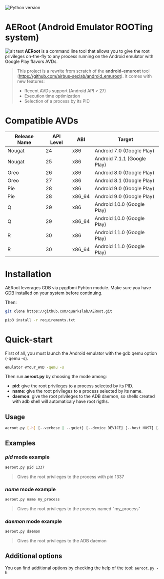 ![Python version](https://img.shields.io/badge/python-3-informational "Python 3")

# AERoot (Android Emulator ROOTing system)
![alt text](img/logo.png "AERoot Logo")
**AERoot** is a command line tool that allows you to give the root privileges on-the-fly to any process running on the Android emulator with Google Play flavors AVDs.
> This project is a rewrite from scratch of the **android-emuroot** tool (https://github.com/airbus-seclab/android_emuroot).
> It comes with new features:
> * Recent AVDs support (Android API > 27)
> * Execution time optimization
> * Selection of a process by its PID

# Compatible AVDs
| Release Name | API Level | ABI    | Target                      |
|--------------|-----------|--------|-----------------------------|
| Nougat       | 24        | x86    | Android 7.0 (Google Play)   |
| Nougat       | 25        | x86    | Android 7.1.1 (Google Play) |
| Oreo         | 26        | x86    | Android 8.0 (Google Play)   |
| Oreo         | 27        | x86    | Android 8.1 (Google Play)   |
| Pie          | 28        | x86    | Android 9.0 (Google Play)   |
| Pie          | 28        | x86_64 | Android 9.0 (Google Play)   |
| Q            | 29        | x86    | Android 10.0 (Google Play)  |
| Q            | 29        | x86_64 | Android 10.0 (Google Play)  |
| R            | 30        | x86    | Android 11.0 (Google Play)  |
| R            | 30        | x86_64 | Android 11.0 (Google Play)  |

# Installation
AERoot leverages GDB via pygdbmi Pyhton module. Make sure you have GDB installed on your system before continuing.

Then:

```bash
git clone https://github.com/quarkslab/AERoot.git
```
```bash
pip3 install -r requirements.txt
```
# Quick-start
First of all, you must launch the Android emulator with the gdb qemu option (-qemu -s).
```bash
emulator @Your_AVD -qemu -s
```

Then run **aeroot.py** by choosing the mode among:
* **pid**: give the root privileges to a process selected by its PID.
* **name**: give the root privileges to a process selected by its name.
* **daemon**: give the root privileges to the ADB daemon, so shells created with adb shell will automaticaly have root rigths.

## Usage
```bash
aeroot.py [-h] [--verbose | --quiet] [--device DEVICE] [--host HOST] [--port PORT] {name,pid,daemon} ...
```

## Examples
### *pid* mode example
```bash
aeroot.py pid 1337
```
> Gives the root privileges to the process with pid 1337
### *name* mode example
```bash
aeroot.py name my_process
```
> Gives the root privileges to the process named "my_process"
### *daemon* mode example
```bash
aeroot.py daemon
```
> Gives the root privileges to the ADB daemon

## Additional options
You can find additional options by checking the help of the tool: `aeroot.py -h`
